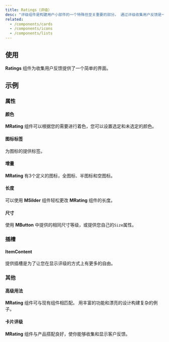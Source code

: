 ```yaml
---
title: Ratings（评级）
desc: "评级组件是构建用户小部件的一个特殊但至关重要的部分。 通过评级收集用户反馈是一种简单的分析工具，可以为您的产品或应用程序提供大量反馈。"
related:
  - /components/cards
  - /components/icons
  - /components/lists
---
```


## 使用

**Ratings** 组件为收集用户反馈提供了一个简单的界面。

<ratings-usage></ratings-usage>

## 示例

### 属性

#### 颜色

**MRating**  组件可以根据您的需要进行着色，您可以设置选定和未选定的颜色。

<example file="" />

#### 图标标签

为图标的提供标签。

<example file="" />

#### 增量

**MRating** 有3个定义的图标，全图标、半图标和空图标。

<example file="" />

#### 长度

可以使用 **MSilder** 组件轻松更改 **MRating** 组件的长度。

<example file="" />

#### 尺寸

使用 **MButton** 中提供的相同尺寸等级，或提供您自己的`Size`属性。

<example file="" />

### 插槽

#### ItemContent

提供插槽是为了让您在显示评级的方式上有更多的自由。

<example file="" />

### 其他

#### 高级用法

**MRating** 组件可与现有组件相匹配。 用丰富的功能和漂亮的设计构建复杂的例子。

<example file="" />

#### 卡片评级

**MRating** 组件与产品搭配良好，使你能够收集和显示客户反馈。

<example file="" />